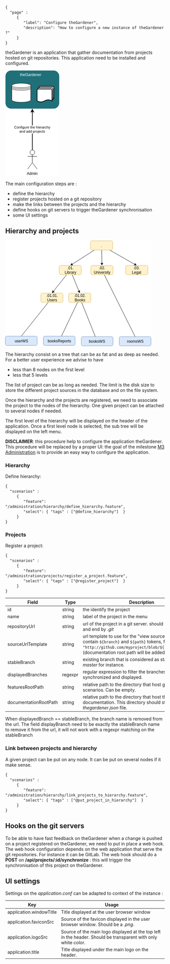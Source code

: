 ```thegardener
{
  "page" :
     {
        "label": "Configure theGardener",
        "description": "How to configure a new instance of theGardener ?"
     }
}
```

theGardener is an application that gather documentation from projects hosted on git repositories. 
This application need to be installed and configured. 

![Roles](../assets/images/theGardener_role_admin.png)


The main configuration steps are :

- define the hierarchy
- register projects hosted on a git repository
- make the links between the projects and the hierarchy
- define hooks on git servers to trigger theGardener synchronisation
- some UI settings


## Hierarchy and projects

![Roles](../assets/images/theGardener_hierarchy_projects.png)



The hierarchy consist on a tree that can be as fat and as deep as needed. 
For a better user experience we advise to have 
- less than 8 nodes on the first level
- less that 5 levels 

The list of project can be as long as needed. The limit is the disk size to store the different project sources in the database and on the file system.

Once the hierarchy and the projects are registered, we need to associate the project to the nodes of the hierarchy. One given project can be attached to several nodes if needed.    

The first level of the hierarchy will be displayed on the header of the application. 
Once a first level node is selected, the sub tree will be displayed on the left menu.

**DISCLAIMER**: this procedure help to configure the application theGardener. This procedure will be replaced by a proper UI: the goal of the milestone [M3 Administration](https://github.com/KelkooGroup/theGardener/milestone/2) is to provide an easy way to configure the application.


### Hierarchy

Define hierarchy:

```thegardener
{
  "scenarios" : 
     {
        "feature": "/administration/hierarchy/define_hierarchy.feature",
        "select": { "tags" : ["@define_hierarchy"]  }
     }
}
```


### Projects

Register a project:

```thegardener
{
  "scenarios" : 
     {
        "feature": "/administration/projects/register_a_project.feature",
        "select": { "tags" : ["@register_project"]  }
     }
}
```

Field | Type  | Description
------------ | ------------- | -------------
id | string |  the identify the project
name | string |  label of the project in the menu
repositoryUrl | string |  url of the project in a git server. should start with _http_ and end by _.git_
sourceUrlTemplate | string | url template to use for the "view source" links, can contain `${branch}` and `${path}` tokens, for instance: `"http://github.com/myproject/blob/${branch}/${path}"` (documentation root path will be added automatically)
stableBranch | string |  existing branch that is considered as stable. Could be _master_ for instance.
displayedBranches | regexpr |  regular expression to filter the branches that are synchronized and displayed.
featuresRootPath | string |  relative path to the directory that host gherkin scenarios. Can be empty.
documentationRootPath | string |  relative path to the directory that host the documentation. This directory should store the first _thegardener.json_ file.

When displayedBranch == stableBranch, the branch name is removed from the url. The field displayBranch need to be exactly the stableBranch name to remove it from the url, it will not work with a regexpr matching on the stableBranch

### Link between projects and hierarchy

A given project can be put on any node. It can be put on several nodes if it make sense.

```thegardener
{
  "scenarios" : 
     {
        "feature": "/administration/hierarchy/link_projects_to_hierarchy.feature",
        "select": { "tags" : ["@put_project_in_hierarchy"]  }
     }
}
```


## Hooks on the git servers

To be able to have fast feedback on theGardener when a change is pushed on a project registered on theGardener, we need to put in place a web hook.
The web hook configuration depends on the web application that serve the git repositories. For instance it can be GitLab.
The web hook should do a **POST** on **/api/projects/:id/synchronize** : this will trigger the synchronisation of this project on theGardener.


## UI settings

Settings on the _application.conf_ can be adapted to context of the instance :


Key                     | Usage
----------------------- | -------------
application.windowTitle | Title displayed at the user browser window
application.faviconSrc  | Source of the favicon displayed in the user browser window. Should be a *.png*.  
application.logoSrc     | Source of the main logo displayed at the top left in the header. Should be transparent with only white color. 
application.title       | Title displayed under the main logo on the header.

